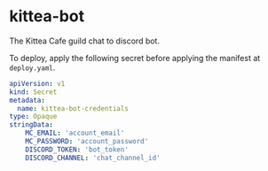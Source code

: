 # kittea-bot
The Kittea Cafe guild chat to discord bot.

To deploy, apply the following secret before applying the manifest at `deploy.yaml`.
```yaml
apiVersion: v1
kind: Secret
metadata:
  name: kittea-bot-credentials
type: Opaque
stringData:
    MC_EMAIL: 'account_email'
    MC_PASSWORD: 'account_password'
    DISCORD_TOKEN: 'bot_token'
    DISCORD_CHANNEL: 'chat_channel_id'
